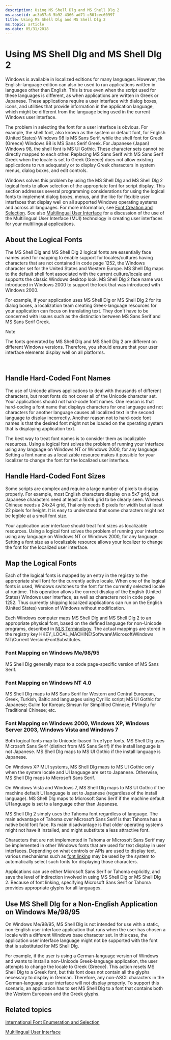 ```yaml
---
description: Using MS Shell Dlg and MS Shell Dlg 2
ms.assetid: ac3b57a6-5b92-4366-ad71-c501cec60997
title: Using MS Shell Dlg and MS Shell Dlg 2
ms.topic: article
ms.date: 05/31/2018
---
```


# Using MS Shell Dlg and MS Shell Dlg 2

Windows is available in localized editions for many languages. However, the English-language edition can also be used to run applications written in languages other than English. This is true even when the script used for these languages is different, as when applications are written in Greek or Japanese. These applications require a user interface with dialog boxes, icons, and utilities that provide information in the application language, which might be different from the language being used in the current Windows user interface.

The problem in selecting the font for a user interface is obvious. For example, the shell font, also known as the system or default font, for English (United States) Windows 98 is MS Sans Serif, while the shell font for Greek (Greece) Windows 98 is MS Sans Serif Greek. For Japanese (Japan) Windows 98, the shell font is MS UI Gothic. These character sets cannot be directly mapped to each other. Replacing MS Sans Serif with MS Sans Serif Greek when the locale is set to Greek (Greece) does not allow existing applications to run adequately or to display Greek characters in system menus, dialog boxes, and edit controls.

Windows solves this problem by using the MS Shell Dlg and MS Shell Dlg 2 logical fonts to allow selection of the appropriate font for script display. This section addresses several programming considerations for using the logical fonts to implement dialog boxes, menus, and the like for flexible user interfaces that display well on all supported Windows operating systems and across all languages. For more information, see [Font Creation and Selection](../gdi/font-creation-and-selection.md). See also [Multilingual User Interface](multilingual-user-interface.md) for a discussion of the use of the Multilingual User Interface (MUI) technology in creating user interfaces for your multilingual applications.

## About the Logical Fonts

The MS Shell Dlg and MS Shell Dlg 2 logical fonts are essentially face names used for mapping to enable support for locales/cultures having characters that are not contained in code page 1252, the Windows character set for the United States and Western Europe. MS Shell Dlg maps to the default shell font associated with the current culture/locale and supports the classic Windows desktop look. MS Shell Dlg 2 face name was introduced in Windows 2000 to support the look that was introduced with Windows 2000.

For example, if your application uses MS Shell Dlg or MS Shell Dlg 2 for its dialog boxes, a localization team creating Greek-language resources for your application can focus on translating text. They don't have to be concerned with issues such as the distinction between MS Sans Serif and MS Sans Serif Greek.

> [!Note]  
> The fonts generated by MS Shell Dlg and MS Shell Dlg 2 are different on different Windows versions. Therefore, you should ensure that your user interface elements display well on all platforms.

 

## Handle Hard-Coded Font Names

The use of Unicode allows applications to deal with thousands of different characters, but most fonts do not cover all of the Unicode character set. Your applications should not hard-code font names. One reason is that hard-coding a font name that displays characters for one language and not characters for another language causes all localized text in the second language to display incorrectly. Another reason not to hard-code font names is that the desired font might not be loaded on the operating system that is displaying application text.

The best way to treat font names is to consider them as localizable resources. Using a logical font solves the problem of running your interface using any language on Windows NT or Windows 2000, for any language. Setting a font name as a localizable resource makes it possible for your localizer to change the font for the localized user interface.

## Handle Hard-Coded Font Sizes

Some scripts are complex and require a large number of pixels to display properly. For example, most English characters display on a 5x7 grid, but Japanese characters need at least a 16x16 grid to be clearly seen. Whereas Chinese needs a 24x24 grid, Thai only needs 8 pixels for width but at least 22 pixels for height. It is easy to understand that some characters might not be legible at a small font size.

Your application user interface should treat font sizes as localizable resources. Using a logical font solves the problem of running your interface using any language on Windows NT or Windows 2000, for any language. Setting a font size as a localizable resource allows your localizer to change the font for the localized user interface.

## Map the Logical Fonts

Each of the logical fonts is mapped by an entry in the registry to the appropriate shell font for the currently active locale. When one of the logical fonts is used, Windows switches to the font for the currently selected locale at runtime. This operation allows the correct display of the English (United States) Windows user interface, as well as characters not in code page 1252. Thus currently shipping localized applications can run on the English (United States) version of Windows without modification.

Each Windows computer maps MS Shell Dlg and MS Shell Dlg 2 to an appropriate physical font, based on the defined language for non-Unicode programs, described in [NLS Terminology](nls-terminology.md). The actual mappings are stored in the registry key HKEY\_LOCAL\_MACHINE\\Software\\Microsoft\\Windows NT\\Current Version\\FontSubstitutes.

### Font Mapping on Windows Me/98/95

MS Shell Dlg generally maps to a code page-specific version of MS Sans Serif.

### Font Mapping on Windows NT 4.0

MS Shell Dlg maps to MS Sans Serif for Western and Central European, Greek, Turkish, Baltic and languages using Cyrillic script; MS UI Gothic for Japanese; Gulim for Korean; Simsun for Simplified Chinese; PMinglu for Traditional Chinese; etc.

### Font Mapping on Windows 2000, Windows XP, Windows Server 2003, Windows Vista and Windows 7

Both logical fonts map to Unicode-based TrueType fonts. MS Shell Dlg uses Microsoft Sans Serif (distinct from MS Sans Serif) if the install language is not Japanese. MS Shell Dlg maps to MS UI Gothic if the install language is Japanese.

On Windows XP MUI systems, MS Shell Dlg maps to MS UI Gothic only when the system locale and UI language are set to Japanese. Otherwise, MS Shell Dlg maps to Microsoft Sans Serif.

On Windows Vista and Windows 7, MS Shell Dlg maps to MS UI Gothic if the machine default UI language is set to Japanese (regardless of the install language). MS Shell Dlg maps to Microsoft Sans Serif if the machine default UI language is set to a language other than Japanese.

MS Shell Dlg 2 simply uses the Tahoma font regardless of language. The main advantage of Tahoma over Microsoft Sans Serif is that Tahoma has a native bold font face. Its main disadvantage is that older operating systems might not have it installed, and might substitute a less attractive font.

Characters that are not implemented in Tahoma or Microsoft Sans Serif may be implemented in other Windows fonts that are used for text display in user interfaces. Depending on what controls or APIs are used to display text, various mechanisms such as [font linking](https://msdn.microsoft.com/globalization/mt662331) may be used by the system to automatically select such fonts for displaying those characters.

Applications can use either Microsoft Sans Serif or Tahoma explicitly, and save the level of indirection involved in using MS Shell Dlg or MS Shell Dlg 2. Because of font linking, specifying Microsoft Sans Serif or Tahoma provides appropriate glyphs for all languages.

## Use MS Shell Dlg for a Non-English Application on Windows Me/98/95

On Windows Me/98/95, MS Shell Dlg is not intended for use with a static, non-English user interface application that runs when the user has chosen a locale with a different Windows base character set. In this case, the application user interface language might not be supported with the font that is substituted for MS Shell Dlg.

For example, if the user is using a German-language version of Windows and wants to install a non-Unicode Greek-language application, the user attempts to change the locale to Greek (Greece). This action resets MS Shell Dlg to a Greek font, but this font does not contain all the glyphs necessary to display in German. Therefore, any non-ASCII characters in the German-language user interface will not display properly. To support this scenario, an application has to set MS Shell Dlg to a font that contains both the Western European and the Greek glyphs.

## Related topics

<dl> <dt>

[International Font Enumeration and Selection](using-international-fonts-and-text.md)
</dt> <dt>

[Multilingual User Interface](multilingual-user-interface.md)
</dt> </dl>

 

 
